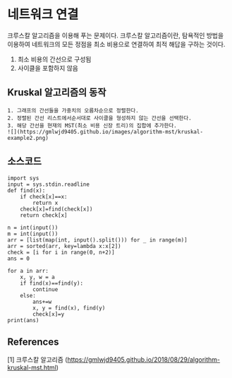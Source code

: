 # 네트워크 연결 

크루스칼 알고리즘을 이용해 푸는 문제이다.
크루스칼 알고리즘이란, 탐욕적인 방법을 이용하여 네트워크의 모든 정점을 최소 비용으로 연결하여 최적 해답을 구하는 것이다.
1) 최소 비용의 간선으로 구성됨
2) 사이클을 포함하지 않음


## Kruskal 알고리즘의 동작 

```
1. 그래프의 간선들을 가중치의 오름차순으로 정렬한다. 
2. 정렬된 간선 리스트에서순서대로 사이클을 형성하지 않는 간선을 선택한다.
3. 해당 간선을 현재의 MST(최소 비용 신장 트리)의 집합에 추가한다.
![](https://gmlwjd9405.github.io/images/algorithm-mst/kruskal-example2.png)

```

## 소스코드

```
import sys
input = sys.stdin.readline
def find(x):
    if check[x]==x:
        return x
    check[x]=find(check[x])
    return check[x]

n = int(input())
m = int(input())
arr = [list(map(int, input().split())) for _ in range(m)]
arr = sorted(arr, key=lambda x:x[2])
check = [i for i in range(0, n+2)]
ans = 0

for a in arr:
    x, y, w = a
    if find(x)==find(y):
        continue
    else:
        ans+=w
        x, y = find(x), find(y)
        check[x]=y
print(ans)
```

## References 

[1] 크루스칼 알고리즘 (https://gmlwjd9405.github.io/2018/08/29/algorithm-kruskal-mst.html)
